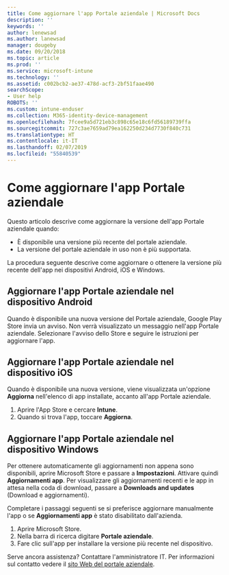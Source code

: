 ```yaml
---
title: Come aggiornare l'app Portale aziendale | Microsoft Docs
description: ''
keywords: ''
author: lenewsad
ms.author: lanewsad
manager: dougeby
ms.date: 09/20/2018
ms.topic: article
ms.prod: ''
ms.service: microsoft-intune
ms.technology: ''
ms.assetid: c002bcb2-ae37-478d-acf3-2bf51faae490
searchScope:
- User help
ROBOTS: ''
ms.custom: intune-enduser
ms.collection: M365-identity-device-management
ms.openlocfilehash: 7fcee9a5d721eb3c898c65e18c6fd56189739ffa
ms.sourcegitcommit: 727c3ae7659ad79ea162250d234d7730f840c731
ms.translationtype: HT
ms.contentlocale: it-IT
ms.lasthandoff: 02/07/2019
ms.locfileid: "55840539"
---
```

# <a name="how-to-update-the-company-portal-app"></a>Come aggiornare l'app Portale aziendale

Questo articolo descrive come aggiornare la versione dell'app Portale aziendale quando:  
* È disponibile una versione più recente del portale aziendale.
* La versione del portale aziendale in uso non è più supportata.

La procedura seguente descrive come aggiornare o ottenere la versione più recente dell'app nei dispositivi Android, iOS e Windows.    

## <a name="update-the-company-portal-app-on-your-android-device"></a>Aggiornare l'app Portale aziendale nel dispositivo Android  

Quando è disponibile una nuova versione del Portale aziendale, Google Play Store invia un avviso. Non verrà visualizzato un messaggio nell'app Portale aziendale. Selezionare l'avviso dello Store e seguire le istruzioni per aggiornare l'app. 

## <a name="update-the-company-portal-app-on-your-ios-device"></a>Aggiornare l'app Portale aziendale nel dispositivo iOS  

Quando è disponibile una nuova versione, viene visualizzata un'opzione **Aggiorna** nell'elenco di app installate, accanto all'app Portale aziendale.  

1. Aprire l'App Store e cercare **Intune**.  
2. Quando si trova l'app, toccare **Aggiorna**.  

## <a name="update-the-company-portal-app-on-your-windows-device"></a>Aggiornare l'app Portale aziendale nel dispositivo Windows
Per ottenere automaticamente gli aggiornamenti non appena sono disponibili, aprire Microsoft Store e passare a **Impostazioni**. Attivare quindi **Aggiornamenti app**. Per visualizzare gli aggiornamenti recenti e le app in attesa nella coda di download, passare a **Downloads and updates** (Download e aggiornamenti).  

Completare i passaggi seguenti se si preferisce aggiornare manualmente l'app o se **Aggiornamenti app** è stato disabilitato dall'azienda.  
1. Aprire Microsoft Store.
2. Nella barra di ricerca digitare **Portale aziendale**.
3. Fare clic sull'app per installare la versione più recente nel dispositivo. 


Serve ancora assistenza? Contattare l'amministratore IT. Per informazioni sul contatto vedere il [sito Web del portale aziendale](https://go.microsoft.com/fwlink/?linkid=2010980).
